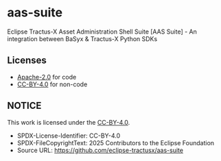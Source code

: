# aas-suite

Eclipse Tractus-X Asset Administration Shell Suite [AAS Suite] - An integration between BaSyx & Tractus-X Python SDKs

## Licenses

- [Apache-2.0](https://raw.githubusercontent.com/eclipse-tractusx/aas-suite/main/LICENSE) for code
- [CC-BY-4.0](https://spdx.org/licenses/CC-BY-4.0.html) for non-code

## NOTICE

This work is licensed under the [CC-BY-4.0](https://creativecommons.org/licenses/by/4.0/legalcode).

- SPDX-License-Identifier: CC-BY-4.0
- SPDX-FileCopyrightText: 2025 Contributors to the Eclipse Foundation
- Source URL: https://github.com/eclipse-tractusx/aas-suite
